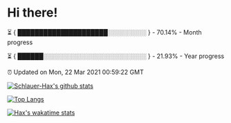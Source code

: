 # Hi there!

⏳ { █████████████████████░░░░░░░░░ } - 70.14% - Month progress

⏳ { ██████░░░░░░░░░░░░░░░░░░░░░░░░ } - 21.93% - Year progress

⏰ Updated on Mon, 22 Mar 2021 00:59:22 GMT


[![Schlauer-Hax's github stats](https://github-readme-stats.vercel.app/api?username=Schlauer-Hax&show_icons=true&theme=dark&count_private=true)](https://github.com/Schlauer-Hax)


[![Top Langs](https://github-readme-stats.vercel.app/api/top-langs/?username=Schlauer-Hax&layout=compact&theme=dark)](https://github.com/Schlauer-Hax?tab=repositories)


[![Hax's wakatime stats](https://github-readme-stats.vercel.app/api/wakatime?username=Hax&theme=dark)](https://wakatime.com/@Hax)

